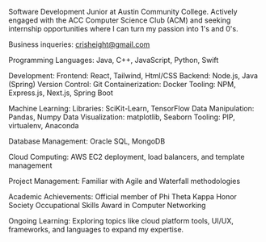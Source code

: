 Software Development Junior at Austin Community College. Actively engaged with the ACC Computer Science Club (ACM) and seeking internship opportunities where I can turn my passion into 1's and 0's.

Business inqueries: crisheight@gmail.com

Programming Languages: 
Java, C++, JavaScript, Python, Swift

Development:
Frontend: React, Tailwind, Html/CSS 
Backend: Node.js, Java (Spring)
Version Control: Git 
Containerization: Docker
Tooling: NPM, Express.js, Next.js, Spring Boot

Machine Learning:
Libraries: SciKit-Learn, TensorFlow
Data Manipulation: Pandas, Numpy
Data Visualization: matplotlib, Seaborn
Tooling: PIP, virtualenv, Anaconda

Database Management: 
Oracle SQL, MongoDB

Cloud Computing: 
AWS EC2 deployment, load balancers, and template management

Project Management: 
Familiar with Agile and Waterfall methodologies

Academic Achievements:
Official member of Phi Theta Kappa Honor Society
Occupational Skills Award in Computer Networking

Ongoing Learning: 
Exploring topics like cloud platform tools, UI/UX, frameworks, and languages to expand my expertise.

<!---
Crisheight/Crisheight is a ✨ special ✨ repository because its `README.md` (this file) appears on your GitHub profile.
You can click the Preview link to take a look at your changes.
--->
